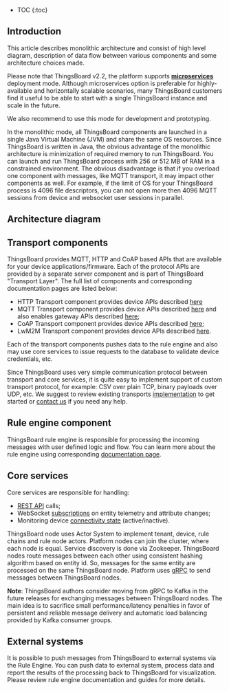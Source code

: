 
* TOC
{:toc}

## Introduction

This article describes monolithic architecture and consist of high level diagram, 
description of data flow between various components and some architecture choices made.

Please note that ThingsBoard v2.2, the platform supports [**microservices**](/docs/{{docsPrefix}}reference/msa/) deployment mode.
Although microservices option is preferable for highly-available and horizontally scalable scenarios,
many ThingsBoard customers find it useful to be able to start with a single ThingsBoard instance and scale in the future.

We also recommend to use this mode for development and prototyping.

In the monolithic mode, all ThingsBoard components are launched in a single Java Virtual Machine (JVM) and share the same OS resources.
Since ThingsBoard is written in Java, the obvious advantage of the monolithic architecture is minimization of required memory to run ThingsBoard.
You can launch and run ThingsBoard process with 256 or 512 MB of RAM in a constrained environment.
The obvious disadvantage is that if you overload one component with messages, like MQTT transport, it may impact other components as well.
For example, if the limit of OS for your ThingsBoard process is 4096 file descriptors,
you can not open more then 4096 MQTT sessions from device and websocket user sessions in parallel.

## Architecture diagram

 <object width="80%" data="/images/reference/mono-architecture.svg"></object>

## Transport components

ThingsBoard provides MQTT, HTTP and CoAP based APIs that are available for your device applications/firmware.
Each of the protocol APIs are provided by a separate server component and is part of ThingsBoard "Transport Layer".
The full list of components and corresponding documentation pages are listed below:

* HTTP Transport component provides device APIs described [here](/docs/{{docsPrefix}}reference/http-api/)
* MQTT Transport component provides device APIs described [here](/docs/{{docsPrefix}}reference/mqtt-api/)
and also enables gateway APIs described [here](/docs/{{docsPrefix}}reference/gateway-mqtt-api/);
* CoAP Transport component provides device APIs described [here](/docs/{{docsPrefix}}reference/coap-api/);
* LwM2M Transport component provides device APIs described [here](/docs/{{docsPrefix}}reference/lwm2m-api/).

Each of the transport components pushes data to the rule engine and also may use core services to issue requests to the database to validate device credentials, etc.

Since ThingsBoard uses very simple communication protocol between transport and core services,
it is quite easy to implement support of custom transport protocol, for example: CSV over plain TCP, binary payloads over UDP, etc.
We suggest to review existing transports [implementation](https://github.com/thingsboard/thingsboard/tree/master/common/transport/mqtt) to get started or [contact us](/docs/contact-us/) if you need any help.

## Rule engine component

ThingsBoard rule engine is responsible for processing the incoming messages with user defined logic and flow.
You can learn more about the rule engine using corresponding [documentation page](/docs/{{docsPrefix}}user-guide/rule-engine-2-0/overview/).

## Core services

Core services are responsible for handling:

 * [REST API](/docs/{{docsPrefix}}reference/rest-api/) calls;
 * WebSocket [subscriptions](/docs/{{docsPrefix}}user-guide/telemetry/#websocket-api) on entity telemetry and attribute changes;
 * Monitoring device [connectivity state](/docs/{{docsPrefix}}user-guide/device-connectivity-status/) (active/inactive).

ThingsBoard node uses Actor System to implement tenant, device, rule chains and rule node actors.
Platform nodes can join the cluster, where each node is equal. Service discovery is done via Zookeeper.
ThingsBoard nodes route messages between each other using consistent hashing algorithm based on entity id.
So, messages for the same entity are processed on the same ThingsBoard node. Platform uses [gRPC](https://grpc.io/) to send messages between ThingsBoard nodes.

**Note**: ThingsBoard authors consider moving from gRPC to Kafka in the future releases for exchanging messages between ThingsBoard nodes.
The main idea is to sacrifice small performance/latency penalties in favor of persistent and reliable message delivery and automatic load balancing provided by Kafka consumer groups.

## External systems

It is possible to push messages from ThingsBoard to external systems via the Rule Engine.
You can push data to external system, process data and report the results of the processing back to ThingsBoard for visualization.
Please review rule engine documentation and guides for more details.

